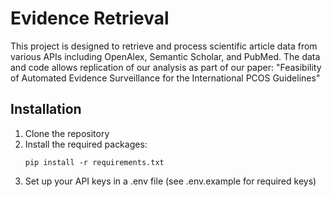 # Evidence Retrieval

This project is designed to retrieve and process scientific article data from various APIs including OpenAlex, Semantic Scholar, and PubMed. The data and code allows replication of our analysis as part of our paper: "Feasibility of Automated Evidence Surveillance for the International PCOS Guidelines" 

## Installation

1. Clone the repository
2. Install the required packages:
   ```
   pip install -r requirements.txt
   ```
3. Set up your API keys in a .env file (see .env.example for required keys)